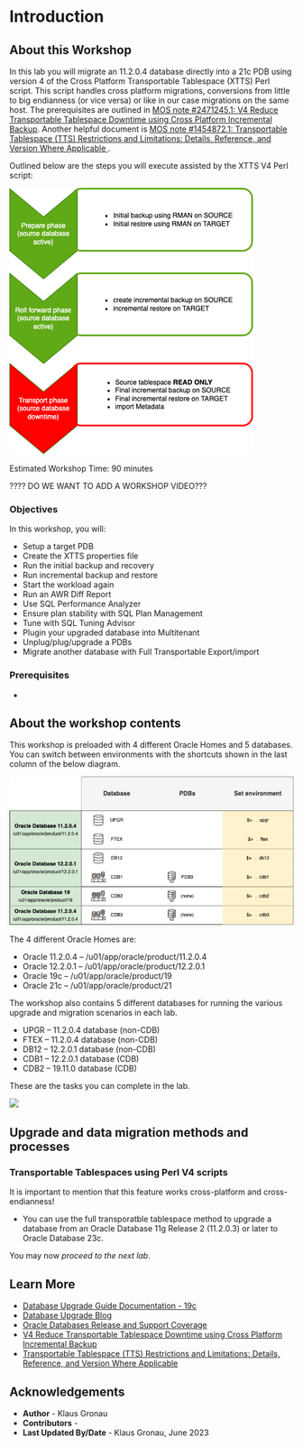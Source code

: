 # Introduction

## About this Workshop

In this lab you will migrate an 11.2.0.4 database directly into a 21c PDB using version 4 of the Cross Platform Transportable Tablespace (XTTS) Perl script. This script handles cross platform migrations, conversions from little to big endianness (or vice versa) or like in our case migrations on the same host. 
The prerequisites are outlined in [MOS note #2471245.1: V4 Reduce Transportable Tablespace Downtime using Cross Platform Incremental Backup](https://support.oracle.com/epmos/faces/DocumentDisplay?id=2471245.1&displayIndex=1). Another helpful document is [MOS note #1454872.1: Transportable Tablespace (TTS) Restrictions and Limitations: Details, Reference, and Version Where Applicable ](https://support.oracle.com/epmos/faces/DocumentDisplay?id=1454872.1&displayIndex=1).

Outlined below are the steps you will execute assisted by the XTTS V4 Perl script:

![xtts workflow](./images/XTTS_Workflow.png " ")



Estimated Workshop Time: 90 minutes


???? DO WE WANT TO ADD A WORKSHOP VIDEO???

### Objectives

In this workshop, you will:

* Setup a target PDB 
* Create the XTTS properties file
* Run the initial backup and recovery
* Run incremental backup and restore
* Start the workload again
* Run an AWR Diff Report
* Use SQL Performance Analyzer
* Ensure plan stability with SQL Plan Management
* Tune with SQL Tuning Advisor
* Plugin your upgraded database into Multitenant
* Unplug/plug/upgrade a PDBs
* Migrate another database with Full Transportable Export/import

### Prerequisites

* 

  ## About the workshop contents

This workshop is preloaded with 4 different Oracle Homes and 5 databases.
You can switch between environments with the shortcuts shown in the last column of the below diagram.

![](./images/HOL_environment.png " ")

The 4 different Oracle Homes are:

- Oracle 11.2.0.4 – /u01/app/oracle/product/11.2.0.4
- Oracle 12.2.0.1 – /u01/app/oracle/product/12.2.0.1
- Oracle 19c      – /u01/app/oracle/product/19
- Oracle 21c      – /u01/app/oracle/product/21

The workshop also contains 5 different databases for running the various upgrade and migration scenarios in each lab.

- UPGR – 11.2.0.4 database (non-CDB)
- FTEX – 11.2.0.4 database (non-CDB)
- DB12 – 12.2.0.1 database (non-CDB)
- CDB1 – 12.2.0.1 database (CDB)
- CDB2 – 19.11.0 database (CDB)

These are the tasks you can complete in the lab.

![](./images/architecture_upgrade19c_LAB.png " ")

## Upgrade and data migration methods and processes

### Transportable Tablespaces using Perl V4 scripts

It is important to mention that this feature works cross-platform and cross-endianness!


- You can use the full transporatble tablespace method to upgrade a database from an Oracle Database 11g Release 2 (11.2.0.3) or later to Oracle Database 23c.


You may now *proceed to the next lab*.

## Learn More

* [Database Upgrade Guide Documentation - 19c](https://docs.oracle.com/en/database/oracle/oracle-database/19/upgrd/intro-to-upgrading-oracle-database.html#GUID-FA024F34-A61A-4C4B-AA60-C123A9191A16)
* [Database Upgrade Blog](https://MikeDietrichDE.coms)
* [Oracle Databases Release and Support Coverage](https://support.oracle.com/epmos/faces/DocumentDisplay?id=742060.1&displayIndex=1)
* [V4 Reduce Transportable Tablespace Downtime using Cross Platform Incremental Backup](https://support.oracle.com/epmos/faces/DocumentDisplay?id=2471245.1&displayIndex=1)
* [Transportable Tablespace (TTS) Restrictions and Limitations: Details, Reference, and Version Where Applicable ](https://support.oracle.com/epmos/faces/DocumentDisplay?id=1454872.1&displayIndex=1)

## Acknowledgements
* **Author** - Klaus Gronau
* **Contributors** -  
* **Last Updated By/Date** - Klaus Gronau, June 2023
